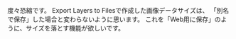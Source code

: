 度々恐縮です。
Export Layers to Filesで作成した画像データサイズは、
「別名で保存」した場合と変わらないように思います。
これを「Web用に保存」のように、サイズを落とす機能が欲しいです。
